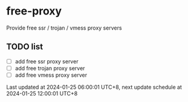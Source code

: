 
# free-proxy
Provide free ssr / trojan / vmess proxy servers


## TODO list
- [ ] add free ssr proxy server
- [ ] add free trojan proxy server
- [ ] add free vmess proxy server

Last updated at 2024-01-25 06:00:01 UTC+8, next update schedule at 2024-01-25 12:00:01 UTC+8

